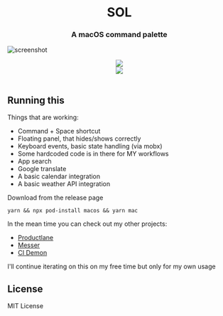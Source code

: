 <h1 align="center">SOL</h1>

<h3 align="center">A macOS command palette</h3>

![screenshot](https://raw.githubusercontent.com/ospfranco/sol/main/s2.png)

<div align="center">
  <a align="center" href="https://github.com/ospfranco?tab=followers">
    <img src="https://img.shields.io/github/followers/ospfranco?label=Follow%20%40ospfranco&style=social" />
  </a>
  <br />
  <a align="center" href="https://twitter.com/ospfranco">
    <img src="https://img.shields.io/twitter/follow/ospfranco?label=Follow%20%40ospfranco&style=social" />
  </a>
</div>

<br/>

## Running this

Things that are working:

- Command + Space shortcut
- Floating panel, that hides/shows correctly
- Keyboard events, basic state handling (via mobx)
- Some hardcoded code is in there for MY workflows
- App search
- Google translate
- A basic calendar integration
- A basic weather API integration

Download from the release page

`yarn && npx pod-install macos && yarn mac`

In the mean time you can check out my other projects:

- [Productlane](https://productlane.io)
- [Messer](https://messerapp.cc)
- [CI Demon](https://cidemon.com)

I'll continue iterating on this on my free time but only for my own usage

## License

MIT License
